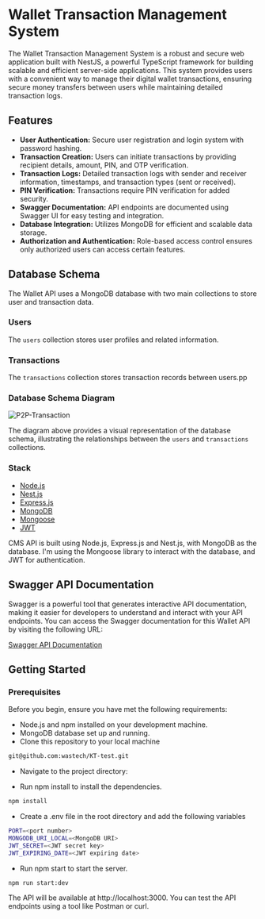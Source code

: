 # Wallet Transaction Management System


The Wallet Transaction Management System is a robust and secure web application built with NestJS, a powerful TypeScript framework for building scalable and efficient server-side applications. This system provides users with a convenient way to manage their digital wallet transactions, ensuring secure money transfers between users while maintaining detailed transaction logs.

## Features

- **User Authentication:** Secure user registration and login system with password hashing.
- **Transaction Creation:** Users can initiate transactions by providing recipient details, amount, PIN, and OTP verification.
- **Transaction Logs:** Detailed transaction logs with sender and receiver information, timestamps, and transaction types (sent or received).
- **PIN Verification:** Transactions require PIN verification for added security.
- **Swagger Documentation:** API endpoints are documented using Swagger UI for easy testing and integration.
- **Database Integration:** Utilizes MongoDB for efficient and scalable data storage.
- **Authorization and Authentication:** Role-based access control ensures only authorized users can access certain features.

## Database Schema

The Wallet API uses a MongoDB database with two main collections to store user and transaction data.

### Users

The `users` collection stores user profiles and related information.
### Transactions

The `transactions` collection stores transaction records between users.pp

### Database Schema Diagram

![P2P-Transaction](https://github.com/wastech/KT-test/assets/56930241/620d5e0c-a3fd-4c3f-8c76-aa1aa9475a43)

The diagram above provides a visual representation of the database schema, illustrating the relationships between the `users` and `transactions` collections.

### Stack
- [Node.js](https://nodejs.org/en)
- [Nest.js](https://nestjs.com/)
- [Express.js](https://expressjs.com/)
- [MongoDB](https://www.mongodb.com/)
- [Mongoose](https://mongoosejs.com/)
- [JWT](https://jwt.io/)

 CMS API is built using Node.js, Express.js and Nest.js, with MongoDB as the database. I'm using the Mongoose library to interact with the database, and JWT for authentication.


## Swagger API Documentation

Swagger is a powerful tool that generates interactive API documentation, making it easier for developers to understand and interact with your API endpoints. You can access the Swagger documentation for this Wallet API by visiting the following URL:

[Swagger API Documentation](https://kt-test.onrender.com/api-docs#)




## Getting Started

### Prerequisites

Before you begin, ensure you have met the following requirements:

- Node.js and npm installed on your development machine.
- MongoDB database set up and running.
- Clone this repository to your local machine
  
```bash
git@github.com:wastech/KT-test.git
```
 - Navigate to the project directory:


 - Run npm install to install the dependencies.

```bash
npm install
```
 - Create a .env file in the root directory and add the following variables

```bash 
PORT=<port number>
MONGODB_URI_LOCAL=<MongoDB URI>
JWT_SECRET=<JWT secret key>
JWT_EXPIRING_DATE=<JWT expiring date>
```
- Run npm start to start the server.

```bash
npm run start:dev

```

The API will be available at http://localhost:3000. You can test the API endpoints using a tool like Postman or curl.
